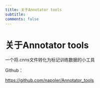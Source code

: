 ```yaml
---
title: 关于Annotator tools
subtitle: 
comments: false
---
```


关于Annotator tools
=============

一个将.cnns文件转化为标记训练数据的小工具


Github：

https://github.com/napoler/Annotator_tools